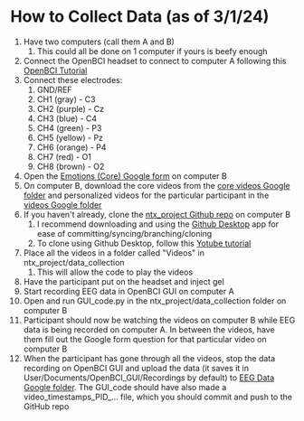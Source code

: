 # How to Collect Data (as of 3/1/24)
1. Have two computers (call them A and B)
	1. This could all be done on 1 computer if yours is beefy enough
2. Connect the OpenBCI headset to connect to computer A following this [OpenBCI Tutorial](https://docs.google.com/document/d/1t7J3HIWkAL-0ryzGdOWXVq6LT_B7E0RlaZHDBdEPonE/edit)
3. Connect these electrodes:
	1. GND/REF
	2. CH1 (gray) - C3
	3. CH2 (purple) - Cz
	4. CH3 (blue) - C4
	5. CH4 (green) - P3
	6. CH5 (yellow) - Pz
	7. CH6 (orange) - P4
	8. CH7 (red) - O1
	9. CH8 (brown) - O2
4. Open the [Emotions (Core) Google form](https://docs.google.com/forms/d/1aDTQFd7sgwAe5aftb-0PMRY1PHD_xGIRps1IsHuxMGY/) on computer B
5. On computer B, download the core videos from the [core videos Google folder](https://drive.google.com/drive/u/4/folders/1S_godbS0hgS7s1HXCP3pEBIY3kTHCRBT) and personalized videos for the particular participant in the [videos Google folder](https://drive.google.com/drive/u/4/folders/1try2zBZe23IJKfLDlCuc-OsLTiF9RCjJ)
6. If you haven't already, clone the [ntx_project Github repo](https://github.com/BenFalken/ntx_project/) on computer B
	1. I recommend downloading and using the [Github Desktop](https://desktop.github.com/) app for ease of committing/syncing/branching/cloning
 	2. To clone using Github Desktop, follow this [Yotube tutorial](https://www.youtube.com/watch?v=PoZNIbs_wx8)
7. Place all the videos in a folder called "Videos" in ntx_project/data_collection
	1. This will allow the code to play the videos
8. Have the participant put on the headset and inject gel
9. Start recording EEG data in OpenBCI GUI on computer A
10. Open and run GUI_code.py in the ntx_project/data_collection folder on computer B
11. Participant should now be watching the videos on computer B while EEG data is being recorded on computer A. In between the videos, have them fill out the Google form question for that particular video on computer B
12. When the participant has gone through all the videos, stop the data recording on OpenBCI GUI and upload the data (it saves it in User/Documents/OpenBCI_GUI/Recordings by default) to [EEG Data Google folder](https://drive.google.com/drive/u/4/folders/1t2ojmeJQUX4dkLSUQ174-I80VX6uHoQK). The GUI_code should have also made a video_timestamps_PID_... file, which you should commit and push to the GitHub repo
